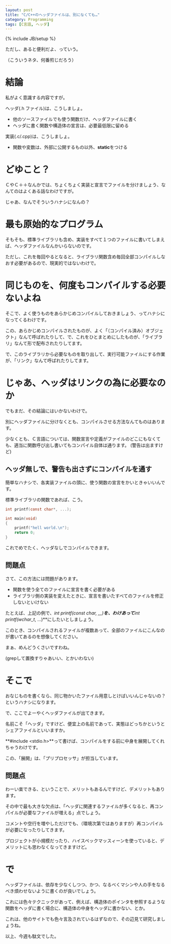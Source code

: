 ```yaml
---
layout: post
title: "C/C++のヘッダファイルは、別になくても…"
category: Programming
tags: [C言語, ヘッダ]
---
```

{% include JB/setup %}

ただし、あると便利だよ、っていう。

（こういうネタ、何番煎じだろう）


# 結論

私がよく意識する内容ですが。

ヘッダ(.h ファイル)は、こうしましょ。

- 他のソースファイルでも使う関数だけ、ヘッダファイルに書く
- ヘッダに書く関数や構造体の宣言は、必要最低限に留める

実装(.c/.cpp)は、こうしましょ。

- 関数や変数は、外部に公開するもの以外、**static**をつける


# どゆこと？

ＣやＣ＋＋なんかでは、ちょくちょく実装と宣言でファイルを分けましょう、なんてのはよくある話なわけですが。

じゃあ、なんでそういうハナシになんの？



# 最も原始的なプログラム

そもそも、標準ライブラリも含め、実装をすべて１つのファイルに書いてしまえば、ヘッダファイルなんかいらないのです。

ただし、これを毎回やるとなると、ライブラリ関数含め毎回全部コンパイルしなおす必要があるので、現実的ではないわけで。



# 同じものを、何度もコンパイルする必要ないよね

そこで、よく使うものをあらかじめコンパイルしておきましょう、ってハナシになってくるわけです。

この、あらかじめコンパイルされたものが、よく「（コンパイル済み）オブジェクト」なんて呼ばれたりして、で、これをひとまとめにしたものが、「ライブラリ」なんて形で配布されたりしてます。

で、このライブラリから必要なものを取り出して、実行可能ファイルにする作業が、「リンク」なんて呼ばれたりしてます。


# じゃあ、ヘッダはリンクの為に必要なのか

でもまだ、その結論にはいかないわけで。

別にヘッダファイルに分けなくとも、コンパイルさせる方法なんてものはあります。

少なくとも、Ｃ言語については、関数宣言や定義がファイルのどこにもなくても、適当に関数呼び出し書いてもコンパイル自体は通ります。
(警告は出ますけど)

## ヘッダ無しで、警告も出さずにコンパイルを通す

簡単なハナシで、各実装ファイルの頭に、使う関数の宣言をかいときゃいいんです。

標準ライブラリの関数であれば、こう。

```c
int printf(const char*, ...);

int main(void)
{
	printf("hell world.\n");
	return 0;
}

```

これでめでたく、ヘッダなしでコンパイルできます。


## 問題点

さて、この方法には問題があります。

- 関数を使う全てのファイルに宣言を書く必要がある
- ライブラリ側の実装を変えたときに、宣言を書いたすべてのファイルを修正しないといけない

たとえば、上記の例で、**int printf(const char*, ,,,)**を、わけあって**int printf(wchar_t*, ...)**にしたいとしましょう。

このとき、コンパイルされるファイルが複数あって、全部のファイルにこんなのが書いてあるのを想像してください。

まぁ、めんどうくさいですわね。

(grepして置換すりゃあいい、とかいわない)


# そこで

おなじものを書くなら、同じ物かいたファイル用意しとけばいいんじゃないの？というハナシになります。

で、ここでよーやくヘッダファイルが出てきます。

名前こそ「ヘッダ」ですけど、便宜上の名前であって、実態はどっちかというとシェアファイルといいますか。

**\#include \<stdio.h\>**って書けば、コンパイルをする前に中身を展開してくれちゃうわけです。

この、「展開」は、「プリプロセッサ」が担当しています。




## 問題点

わーい楽できる、ということで、メリットもあるんですけど、デメリットもあります。

その中で最も大きな欠点は、「ヘッダに関連するファイルが多くなると、再コンパイルが必要なファイルが増える」点でしょう。

コメントや空行を増やしただけでも、（環境次第ではありますが）再コンパイルが必要になったりしてきます。

プロジェクトが小規模だったり、ハイスペックマッスィーンを使っていると、デメリットにも思わなくなってきますけど。


# で 

ヘッダファイルは、依存を少なくしつつ、かつ、なるべくマシンや人の手をなるべき煩わせないように書くのが良いでしょう。

これには色々テクニックがあって、例えば、構造体のポインタを参照するような関数をヘッダに書く場合に、構造体の中身をヘッダに書かない、とか。

これは、他のサイトでも色々言及されているはずなので、その辺見て研究しましょうね。


以上、今週も駄文でした。


